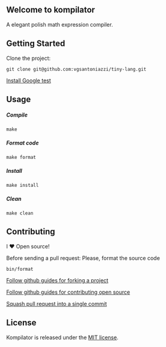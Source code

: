 ## Welcome to kompilator

A elegant polish math expression compiler.

## Getting Started

Clone the project:

```
git clone git@github.com:vgsantoniazzi/tiny-lang.git
```

[Install Google test](https://code.google.com/p/googletest/)

## Usage

##### Compile

```
make
```

##### Format code

```
make format
```

##### Install

```
make install
```

##### Clean

```
make clean
```

## Contributing

I :heart: Open source!

Before sending a pull request: Please, format the source code

```
bin/format
```

[Follow github guides for forking a project](https://guides.github.com/activities/forking/)

[Follow github guides for contributing open source](https://guides.github.com/activities/contributing-to-open-source/#contributing)

[Squash pull request into a single commit](http://eli.thegreenplace.net/2014/02/19/squashing-github-pull-requests-into-a-single-commit/)

## License

Kompilator is released under the [MIT license](http://opensource.org/licenses/MIT).
